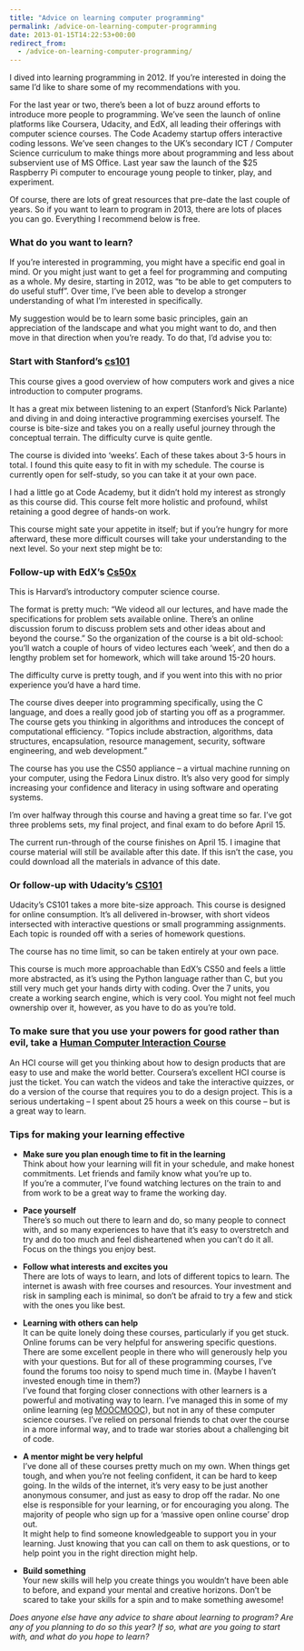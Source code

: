 ```yaml
---
title: "Advice on learning computer programming"
permalink: /advice-on-learning-computer-programming
date: 2013-01-15T14:22:53+00:00
redirect_from:
  - /advice-on-learning-computer-programming/
---
```


I dived into learning programming in 2012. If you’re interested in doing the same I’d like to share some of my recommendations with you.

For the last year or two, there’s been a lot of buzz around efforts to introduce more people to programming. We’ve seen the launch of online platforms like Coursera, Udacity, and EdX, all leading their offerings with computer science courses. The Code Academy startup offers interactive coding lessons. We’ve seen changes to the UK’s secondary ICT / Computer Science curriculum to make things more about programming and less about subservient use of MS Office. Last year saw the launch of the $25 Raspberry Pi computer to encourage young people to tinker, play, and experiment.

Of course, there are lots of great resources that pre-date the last couple of years. So if you want to learn to program in 2013, there are lots of places you can go. Everything I recommend below is free.

### What do you want to learn?

If you’re interested in programming, you might have a specific end goal in mind. Or you might just want to get a feel for programming and computing as a whole. My desire, starting in 2012, was “to be able to get computers to do useful stuff”. Over time, I’ve been able to develop a stronger understanding of what I’m interested in specifically.

My suggestion would be to learn some basic principles, gain an appreciation of the landscape and what you might want to do, and then move in that direction when you’re ready. To do that, I’d advise you to:

### Start with Stanford’s [cs101](https://lagunita.stanford.edu/courses/Engineering/CS101/Summer2014/about)

This course gives a good overview of how computers work and gives a nice introduction to computer programs.

It has a great mix between listening to an expert (Stanford’s Nick Parlante) and diving in and doing interactive programming exercises yourself. The course is bite-size and takes you on a really useful journey through the conceptual terrain. The difficulty curve is quite gentle.

The course is divided into ‘weeks’. Each of these takes about 3-5 hours in total. I found this quite easy to fit in with my schedule. The course is currently open for self-study, so you can take it at your own pace.

I had a little go at Code Academy, but it didn’t hold my interest as strongly as this course did. This course felt more holistic and profound, whilst retaining a good degree of hands-on work.

This course might sate your appetite in itself; but if you’re hungry for more afterward, these more difficult courses will take your understanding to the next level. So your next step might be to:

### Follow-up with EdX’s [Cs50x](https://www.edx.org/courses/HarvardX/CS50x/2012/about)

This is Harvard’s introductory computer science course.

The format is pretty much: “We videod all our lectures, and have made the specifications for problem sets available online. There’s an online discussion forum to discuss problem sets and other ideas about and beyond the course.” So the organization of the course is a bit old-school: you’ll watch a couple of hours of video lectures each ‘week’, and then do a lengthy problem set for homework, which will take around 15-20 hours.

The difficulty curve is pretty tough, and if you went into this with no prior experience you’d have a hard time.

The course dives deeper into programming specifically, using the C language, and does a really good job of starting you off as a programmer. The course gets you thinking in algorithms and introduces the concept of computational efficiency. “Topics include abstraction, algorithms, data structures, encapsulation, resource management, security, software engineering, and web development.”

The course has you use the CS50 appliance – a virtual machine running on your computer, using the Fedora Linux distro. It’s also very good for simply increasing your confidence and literacy in using software and operating systems.

I’m over halfway through this course and having a great time so far. I’ve got three problems sets, my final project, and final exam to do before April 15.

The current run-through of the course finishes on April 15. I imagine that course material will still be available after this date. If this isn’t the case, you could download all the materials in advance of this date.

### Or follow-up with Udacity’s [CS101](https://www.udacity.com/course/cs101)

Udacity’s CS101 takes a more bite-size approach. This course is designed for online consumption. It’s all delivered in-browser, with short videos intersected with interactive questions or small programming assignments. Each topic is rounded off with a series of homework questions.

The course has no time limit, so can be taken entirely at your own pace.

This course is much more approachable than EdX’s CS50 and feels a little more abstracted, as it’s using the Python language rather than C, but you still very much get your hands dirty with coding. Over the 7 units, you create a working search engine, which is very cool. You might not feel much ownership over it, however, as you have to do as you’re told.

### To make sure that you use your powers for good rather than evil, take a [Human Computer Interaction Course](https://www.coursera.org/course/hci)

An HCI course will get you thinking about how to design products that are easy to use and make the world better. Coursera’s excellent HCI course is just the ticket. You can watch the videos and take the interactive quizzes, or do a version of the course that requires you to do a design project. This is a serious undertaking – I spent about 25 hours a week on this course – but is a great way to learn.

### Tips for making your learning effective

- **Make sure you plan enough time to fit in the learning**  
  Think about how your learning will fit in your schedule, and make honest commitments. Let friends and family know what you’re up to.  
  If you’re a commuter, I’ve found watching lectures on the train to and from work to be a great way to frame the working day.

- **Pace yourself**  
  There’s so much out there to learn and do, so many people to connect with, and so many experiences to have that it’s easy to overstretch and try and do too much and feel disheartened when you can’t do it all. Focus on the things you enjoy best.

- **Follow what interests and excites you**  
  There are lots of ways to learn, and lots of different topics to learn. The internet is awash with free courses and resources. Your investment and risk in sampling each is minimal, so don’t be afraid to try a few and stick with the ones you like best.

- **Learning with others can help**  
  It can be quite lonely doing these courses, particularly if you get stuck.  
  Online forums can be very helpful for answering specific questions. There are some excellent people in there who will generously help you with your questions. But for all of these programming courses, I’ve found the forums too noisy to spend much time in. (Maybe I haven’t invested enough time in them?)  
  I’ve found that forging closer connections with other learners is a powerful and motivating way to learn. I’ve managed this in some of my online learning (eg [MOOCMOOC](http://reflectionsandcontemplations.wordpress.com/2012/08/16/my-assessment-of-my-experience-of-the-mooc-so-far-or-how-i-learned-to-stop-worrying-and-love-the-mooc/)), but not in any of these computer science courses. I’ve relied on personal friends to chat over the course in a more informal way, and to trade war stories about a challenging bit of code.

- **A mentor might be very helpful**  
  I’ve done all of these courses pretty much on my own. When things get tough, and when you’re not feeling confident, it can be hard to keep going. In the wilds of the internet, it’s very easy to be just another anonymous consumer, and just as easy to drop off the radar. No one else is responsible for your learning, or for encouraging you along. The majority of people who sign up for a ‘massive open online course’ drop out.  
  It might help to find someone knowledgeable to support you in your learning. Just knowing that you can call on them to ask questions, or to help point you in the right direction might help.

- **Build something**  
  Your new skills will help you create things you wouldn’t have been able to before, and expand your mental and creative horizons. Don’t be scared to take your skills for a spin and to make something awesome!

*Does anyone else have any advice to share about learning to program? Are any of you planning to do so this year? If so, what are you going to start with, and what do you hope to learn?*